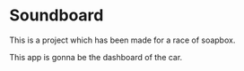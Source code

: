 # Soundboard

This is a project which has been made for a race of soapbox.

This app is gonna be the dashboard of the car.
